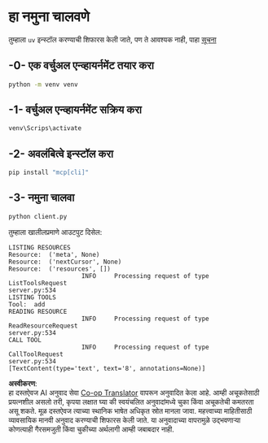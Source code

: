 <!--
CO_OP_TRANSLATOR_METADATA:
{
  "original_hash": "0ab9613fc9595f493847f91275859a18",
  "translation_date": "2025-07-13T18:40:21+00:00",
  "source_file": "03-GettingStarted/02-client/solution/python/README.md",
  "language_code": "mr"
}
-->
# हा नमुना चालवणे

तुम्हाला `uv` इन्स्टॉल करण्याची शिफारस केली जाते, पण ते आवश्यक नाही, पाहा [सूचना](https://docs.astral.sh/uv/#highlights)

## -0- एक वर्चुअल एन्व्हायर्नमेंट तयार करा

```bash
python -m venv venv
```

## -1- वर्चुअल एन्व्हायर्नमेंट सक्रिय करा

```bash
venv\Scrips\activate
```

## -2- अवलंबित्वे इन्स्टॉल करा

```bash
pip install "mcp[cli]"
```

## -3- नमुना चालवा

```bash
python client.py
```

तुम्हाला खालीलप्रमाणे आउटपुट दिसेल:

```text
LISTING RESOURCES
Resource:  ('meta', None)
Resource:  ('nextCursor', None)
Resource:  ('resources', [])
                    INFO     Processing request of type ListToolsRequest                                                                               server.py:534
LISTING TOOLS
Tool:  add
READING RESOURCE
                    INFO     Processing request of type ReadResourceRequest                                                                            server.py:534
CALL TOOL
                    INFO     Processing request of type CallToolRequest                                                                                server.py:534
[TextContent(type='text', text='8', annotations=None)]
```

**अस्वीकरण**:  
हा दस्तऐवज AI अनुवाद सेवा [Co-op Translator](https://github.com/Azure/co-op-translator) वापरून अनुवादित केला आहे. आम्ही अचूकतेसाठी प्रयत्नशील असलो तरी, कृपया लक्षात घ्या की स्वयंचलित अनुवादांमध्ये चुका किंवा अचूकतेची कमतरता असू शकते. मूळ दस्तऐवज त्याच्या स्थानिक भाषेत अधिकृत स्रोत मानला जावा. महत्त्वाच्या माहितीसाठी व्यावसायिक मानवी अनुवाद करण्याची शिफारस केली जाते. या अनुवादाच्या वापरामुळे उद्भवणाऱ्या कोणत्याही गैरसमजुती किंवा चुकीच्या अर्थलागी आम्ही जबाबदार नाही.